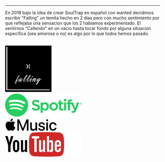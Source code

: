 ---

En 2018 bajo la idea de crear SoulTrap en español con wanted decidimos escribir "Falling" un temita hecho en 2 dias pero con mucho sentimiento por que reflejaba una sensacion que los 2 habiamos experimentado. El sentirnos "Callendo" en un vacio hasta tocar fondo por alguna situacion especifica (sea amorosa o no) es algo por lo que todos hemos pasado. 

<div align="left">
  <br>
  <img src="/images/falling.png" alt="Falling Cover" width="30%">
  <br>
</div>
<div class="spotifyTextStuff">
  
  <a href="https://open.spotify.com/album/5GtzCcU3iWUpWSeHcjPDxp">
    <div class="hyperFollowDspLink">
      <div>
        <img src="/images/page/Spotify.svg" class="SocialIcon">
          <span class="pageButton">
            <div style="float:right;line-height: 40px;">
              <i class="fa fa-angle-double-right" aria-hidden="true"></i>
            </div>
            <div style="float:right;font-size:17px;margin-top:2px;font-weight:bold;margin-right:10px;line-height: 40px;">
            </div>
          </span>
      </div>
    </div>
  </a>
  <a href="https://music.apple.com/us/album/intimidating-single/1487283176?uo=4">
    <div class="hyperFollowDspLink">
      <div>
        <img src="/images/page/Apple_Music.svg" class="SocialIcon">
          <span class="pageButton">
            <div style="float:right;line-height: 40px;">
              <i class="fa fa-angle-double-right" aria-hidden="true"></i>
            </div>
            <div style="float:right;font-size:17px;margin-top:2px;font-weight:bold;margin-right:10px;line-height: 40px;">
            </div>
          </span>
      </div>
    </div>
  </a>
  <a href="https://www.youtube.com/watch?v=L86Nmv2_ep8">
    <div class="hyperFollowDspLink">
      <div>
        <img src="/images/page/YouTube.svg" class="SocialIcon">
          <span class="pageButton">
            <div style="float:right;line-height: 40px;">
              <i class="fa fa-angle-double-right" aria-hidden="true"></i>
            </div>
            <div style="float:right;font-size:17px;margin-top:2px;font-weight:bold;margin-right:10px;line-height: 40px;">
            </div>
          </span>
      </div>
    </div>
  </a>
</div>
<div class="spotifyNotConnected">
  <div style="margin-top: 25px;display: none;" class="spotifyPleaseWait">
    <i class="fa fa-cog fa-spin fa-fw"></i> Please wait...
  </div>
</div>
<div class="spotifyConnected" style="display: none;margin-top: 40px;line-height: 1.5em;margin-bottom: 20px;">
  <i style="font-size: 50px;" class="fa fa-check-circle" aria-hidden="true"></i>
    <br><br>
      <b>Done!</b>
    <br><br>
    "Intimidating" will be added to your Spotify library on the release date.
    Thanks for supporting Bona.
</div>
